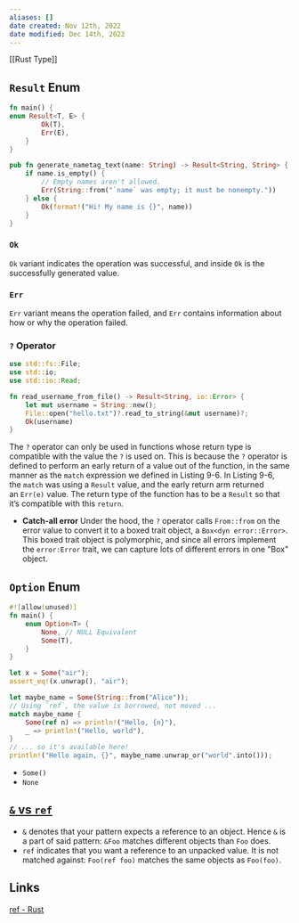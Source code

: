 ```yaml
---
aliases: []
date created: Nov 12th, 2022
date modified: Dec 14th, 2022
---
```

[[Rust Type]]

## `Result` Enum
```rust
fn main() {
enum Result<T, E> {
	    Ok(T),
	    Err(E),
	}
}

pub fn generate_nametag_text(name: String) -> Result<String, String> {
    if name.is_empty() {
        // Empty names aren't allowed.
        Err(String::from("`name` was empty; it must be nonempty."))
    } else {
        Ok(format!("Hi! My name is {}", name))
    }
}
```

### `Ok`
`Ok` variant indicates the operation was successful, and inside `Ok` is the successfully generated value.

### `Err`
`Err` variant means the operation failed, and `Err` contains information about how or why the operation failed.

### `?` Operator
```rust
use std::fs::File;
use std::io;
use std::io::Read;

fn read_username_from_file() -> Result<String, io::Error> {
    let mut username = String::new();
    File::open("hello.txt")?.read_to_string(&mut username)?;
    Ok(username)
}
```

The `?` operator can only be used in functions whose return type is compatible with the value the `?` is used on. This is because the `?` operator is defined to perform an early return of a value out of the function, in the same manner as the `match` expression we defined in Listing 9-6. In Listing 9-6, the `match` was using a `Result` value, and the early return arm returned an `Err(e)` value. The return type of the function has to be a `Result` so that it’s compatible with this `return`.

- **Catch-all error**
Under the hood, the `?` operator calls `From::from` on the error value to convert it to a boxed trait object, a `Box<dyn error::Error>`. This boxed trait object is polymorphic, and since all errors implement the `error:Error` trait, we can capture lots of different errors in one "Box" object.

## `Option` Enum
```rust
#![allow(unused)]
fn main() {
	enum Option<T> {
	    None, // NULL Equivalent
	    Some(T),
	}
}

let x = Some("air");
assert_eq!(x.unwrap(), "air");

let maybe_name = Some(String::from("Alice"));
// Using `ref`, the value is borrowed, not moved ...
match maybe_name {
    Some(ref n) => println!("Hello, {n}"),
    _ => println!("Hello, world"),
}
// ... so it's available here!
println!("Hello again, {}", maybe_name.unwrap_or("world".into()));
```

- `Some()`
- `None`

## [`&` vs `ref`](https://doc.rust-lang.org/std/keyword.ref.html#-vs-ref)
- `&` denotes that your pattern expects a reference to an object. Hence `&` is a part of said pattern: `&Foo` matches different objects than `Foo` does.
- `ref` indicates that you want a reference to an unpacked value. It is not matched against: `Foo(ref foo)` matches the same objects as `Foo(foo)`.

## Links
[ref - Rust](https://doc.rust-lang.org/std/keyword.ref.html)
